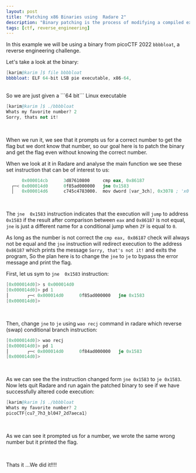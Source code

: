 ```yaml
---
layout: post
title: "Patching x86 Binaries using  Radare 2"
description: "Binary patching is the process of modifying a compiled executable to change its execution flow."
tags: [ctf, reverse_engineering]
---
```




In this example we will be using a binary from picoCTF 2022 ```bbbbloat```, a reverse engineering challenge.

Let's take a look at the binary:
```s
[karim@karim ]$ file bbbbloat 
bbbbloat: ELF 64-bit LSB pie executable, x86-64,
```
<br />
So we are just given a ```64 bit``` Linux executable

```s
[karim@karim ]$ ./bbbbloat 
Whats my favorite number? 2
Sorry, thats not it!
```
<br />

When we run it, we see that it prompts us for a correct number to get the flag but we dont know that number, so our goal here is to patch the binary and get the flag even without knowing the correct number.

When we look at it in Radare and analyse the main function we see these set instruction that can be of interest to us:
```s
      0x000014cb      3d87610800     cmp eax, 0x86187
  ┌─< 0x000014d0      0f85ad000000   jne 0x1583
  │   0x000014d6      c745c4783000.  mov dword [var_3ch], 0x3078 ; 'x0'

```
<br />

The ```jne  0x1583``` instruction indicates that the execution will ```jump``` to address ```0x1583``` if the result after comparison between ```eax``` and ```0x86187``` is not equal, ```jne``` is just a different name for a conditional jump when ```ZF``` is equal to ```0```.

As long as the number is not correct the ```cmp eax, 0x86187``` check will always not be equal and the ```jne``` instruction will redirect execution to the address ```0x86187``` which prints the message ```Sorry, that's not it!``` and exits the program, So the plan here is to change the ```jne```  to ```je``` to bypass the error message and print the flag.

First, let us sym to ```jne  0x1583``` instruction:
```s
[0x000014d0]> s 0x000014d0
[0x000014d0]> pd 1
│       ┌─< 0x000014d0      0f85ad000000   jne 0x1583
[0x000014d0]> 
```

<br />

Then, change ```jne``` to ```je``` using ```wao recj``` command in radare which reverse (swap) conditional branch instruction:
```s
[0x000014d0]> wao recj
[0x000014d0]> pd 1
│       ┌─< 0x000014d0      0f84ad000000   je 0x1583
[0x000014d0]> 

```

<br />

As we can see the the instruction changed form ```jne 0x1583``` to ```je 0x1583```.
Now lets quit Radare and run again the patched binary to see if we have successfully altered code execution:

```s
[karim@karim ]$ ./bbbbloat 
Whats my favorite number? 2
picoCTF{cu7_7h3_bl047_2d7aeca1}

```
<br />

As we can see it prompted us for a number, we wrote the same wrong number but it printed the flag.

<br />

Thats it ...We did it!!!!



